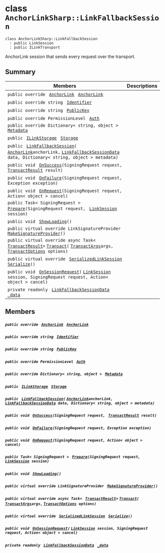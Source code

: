 # class `AnchorLinkSharp::LinkFallbackSession` 

```
class AnchorLinkSharp::LinkFallbackSession
  : public LinkSession
  : public ILinkTransport
```

AnchorLink session that sends every request over the transport.

## Summary

 Members                                | Descriptions                                
----------------------------------------|---------------------------------------------
`public override ` [`AnchorLink`](AnchorLinkSharp--AnchorLink.md)` ` [`AnchorLink`](#class_anchor_link_sharp_1_1_link_fallback_session_1a24b28f0dba3b13e8f4a0fdaaa43dc231) | 
`public override string ` [`Identifier`](#class_anchor_link_sharp_1_1_link_fallback_session_1aa5310da6bb012937b796146745fc5ed0) | 
`public override string ` [`PublicKey`](#class_anchor_link_sharp_1_1_link_fallback_session_1ac55c0d79f35bdf0aeb50116a70d7bf55) | 
`public override PermissionLevel ` [`Auth`](#class_anchor_link_sharp_1_1_link_fallback_session_1a31159c68680d5628c3d9b5a17461e0c8) | 
`public override Dictionary< string, object > ` [`Metadata`](#class_anchor_link_sharp_1_1_link_fallback_session_1a6019b38152dde21b18ba0a443e1a9343) | 
`public ` [`ILinkStorage`](AnchorLinkSharp.md)` ` [`Storage`](#class_anchor_link_sharp_1_1_link_fallback_session_1a3198c2558a95eb66553955ab4b579438) | 
`public ` [`LinkFallbackSession`](#class_anchor_link_sharp_1_1_link_fallback_session_1a017464201706c37a504d26995f8ab669)`(` [`AnchorLink`](AnchorLinkSharp--AnchorLink.md)` anchorLink, ` [`LinkFallbackSessionData`](AnchorLinkSharp--LinkFallbackSessionData.md)` data, Dictionary< string, object > metadata)` | 
`public void ` [`OnSuccess`](#class_anchor_link_sharp_1_1_link_fallback_session_1ae42c87a32bf9bfaf937e577cecc1292a)`(SigningRequest request, ` [`TransactResult`](AnchorLinkSharp--TransactResult.md)` result)` | 
`public void ` [`OnFailure`](#class_anchor_link_sharp_1_1_link_fallback_session_1a2881a07d943ba812c2ec609b33efd401)`(SigningRequest request, Exception exception)` | 
`public void ` [`OnRequest`](#class_anchor_link_sharp_1_1_link_fallback_session_1af033a491264433deccf8f379377bf0de)`(SigningRequest request, Action< object > cancel)` | 
`public Task< SigningRequest > ` [`Prepare`](#class_anchor_link_sharp_1_1_link_fallback_session_1a4cf59f297378d8bf8b50556182625565)`(SigningRequest request, ` [`LinkSession`](AnchorLinkSharp--LinkSession.md)` session)` | 
`public void ` [`ShowLoading`](#class_anchor_link_sharp_1_1_link_fallback_session_1a832760a5318046c0e28d3c99f9a71fa7)`()` | 
`public virtual override LinkSignatureProvider ` [`MakeSignatureProvider`](#class_anchor_link_sharp_1_1_link_fallback_session_1a58701db8173ae17a7f6dc5d10b5a07f2)`()` | 
`public virtual override async Task< ` [`TransactResult`](AnchorLinkSharp--TransactResult.md)` > ` [`Transact`](#class_anchor_link_sharp_1_1_link_fallback_session_1a0203c2a04ea5cf737cb4fc846b2f1822)`(` [`TransactArgs`](AnchorLinkSharp--TransactArgs.md)` args, ` [`TransactOptions`](AnchorLinkSharp--TransactOptions.md)` options)` | 
`public virtual override ` [`SerializedLinkSession`](AnchorLinkSharp--SerializedLinkSession.md)` ` [`Serialize`](#class_anchor_link_sharp_1_1_link_fallback_session_1ae1257a731a7a371b5ea948a9aec66ebb)`()` | 
`public void ` [`OnSessionRequest`](#class_anchor_link_sharp_1_1_link_fallback_session_1ab43ebe78aa7d484d52f5d1f80e8a0e74)`(` [`LinkSession`](AnchorLinkSharp--LinkSession.md)` session, SigningRequest request, Action< object > cancel)` | 
`private readonly ` [`LinkFallbackSessionData`](AnchorLinkSharp--LinkFallbackSessionData.md)` ` [`_data`](#class_anchor_link_sharp_1_1_link_fallback_session_1a285c682789cc6f896d09a76909bc881b) | 

## Members

##### `public override ` [`AnchorLink`](AnchorLinkSharp--AnchorLink.md)` ` [`AnchorLink`](#class_anchor_link_sharp_1_1_link_fallback_session_1a24b28f0dba3b13e8f4a0fdaaa43dc231) 

##### `public override string ` [`Identifier`](#class_anchor_link_sharp_1_1_link_fallback_session_1aa5310da6bb012937b796146745fc5ed0) 

##### `public override string ` [`PublicKey`](#class_anchor_link_sharp_1_1_link_fallback_session_1ac55c0d79f35bdf0aeb50116a70d7bf55) 

##### `public override PermissionLevel ` [`Auth`](#class_anchor_link_sharp_1_1_link_fallback_session_1a31159c68680d5628c3d9b5a17461e0c8) 

##### `public override Dictionary< string, object > ` [`Metadata`](#class_anchor_link_sharp_1_1_link_fallback_session_1a6019b38152dde21b18ba0a443e1a9343) 

##### `public ` [`ILinkStorage`](AnchorLinkSharp.md)` ` [`Storage`](#class_anchor_link_sharp_1_1_link_fallback_session_1a3198c2558a95eb66553955ab4b579438) 

##### `public ` [`LinkFallbackSession`](#class_anchor_link_sharp_1_1_link_fallback_session_1a017464201706c37a504d26995f8ab669)`(` [`AnchorLink`](AnchorLinkSharp--AnchorLink.md)` anchorLink, ` [`LinkFallbackSessionData`](AnchorLinkSharp--LinkFallbackSessionData.md)` data, Dictionary< string, object > metadata)` 

##### `public void ` [`OnSuccess`](#class_anchor_link_sharp_1_1_link_fallback_session_1ae42c87a32bf9bfaf937e577cecc1292a)`(SigningRequest request, ` [`TransactResult`](AnchorLinkSharp--TransactResult.md)` result)` 

##### `public void ` [`OnFailure`](#class_anchor_link_sharp_1_1_link_fallback_session_1a2881a07d943ba812c2ec609b33efd401)`(SigningRequest request, Exception exception)` 

##### `public void ` [`OnRequest`](#class_anchor_link_sharp_1_1_link_fallback_session_1af033a491264433deccf8f379377bf0de)`(SigningRequest request, Action< object > cancel)` 

##### `public Task< SigningRequest > ` [`Prepare`](#class_anchor_link_sharp_1_1_link_fallback_session_1a4cf59f297378d8bf8b50556182625565)`(SigningRequest request, ` [`LinkSession`](AnchorLinkSharp--LinkSession.md)` session)` 

##### `public void ` [`ShowLoading`](#class_anchor_link_sharp_1_1_link_fallback_session_1a832760a5318046c0e28d3c99f9a71fa7)`()` 

##### `public virtual override LinkSignatureProvider ` [`MakeSignatureProvider`](#class_anchor_link_sharp_1_1_link_fallback_session_1a58701db8173ae17a7f6dc5d10b5a07f2)`()` 

##### `public virtual override async Task< ` [`TransactResult`](AnchorLinkSharp--TransactResult.md)` > ` [`Transact`](#class_anchor_link_sharp_1_1_link_fallback_session_1a0203c2a04ea5cf737cb4fc846b2f1822)`(` [`TransactArgs`](AnchorLinkSharp--TransactArgs.md)` args, ` [`TransactOptions`](AnchorLinkSharp--TransactOptions.md)` options)` 

##### `public virtual override ` [`SerializedLinkSession`](AnchorLinkSharp--SerializedLinkSession.md)` ` [`Serialize`](#class_anchor_link_sharp_1_1_link_fallback_session_1ae1257a731a7a371b5ea948a9aec66ebb)`()` 

##### `public void ` [`OnSessionRequest`](#class_anchor_link_sharp_1_1_link_fallback_session_1ab43ebe78aa7d484d52f5d1f80e8a0e74)`(` [`LinkSession`](AnchorLinkSharp--LinkSession.md)` session, SigningRequest request, Action< object > cancel)` 

##### `private readonly ` [`LinkFallbackSessionData`](AnchorLinkSharp--LinkFallbackSessionData.md)` ` [`_data`](#class_anchor_link_sharp_1_1_link_fallback_session_1a285c682789cc6f896d09a76909bc881b) 

